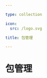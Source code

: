 ```yaml
---

type: collection

icon:
  src: /logo.svg

title: 包管理

---
```


# 包管理

<ShowBreadcrumb />

<ShowResources />
